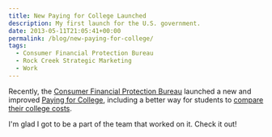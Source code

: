 ```yaml
---
title: New Paying for College Launched
description: My first launch for the U.S. government.
date: 2013-05-11T21:05:41+00:00
permalink: /blog/new-paying-for-college/
tags:
  - Consumer Financial Protection Bureau
  - Rock Creek Strategic Marketing
  - Work
---
```


Recently, the [Consumer Financial Protection Bureau](http://www.consumerfinance.gov/) launched a new and improved [Paying for College](http://www.consumerfinance.gov/paying-for-college/), including a better way for students to [compare their college costs](http://www.consumerfinance.gov/paying-for-college/compare-financial-aid-and-college-cost/).

I'm glad I got to be a part of the team that worked on it. Check it out!
